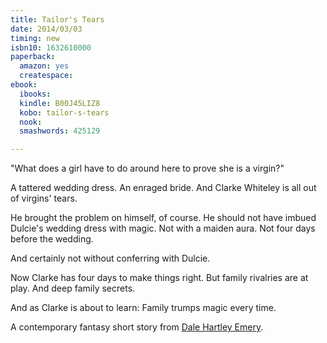 ```yaml
---
title: Tailor's Tears
date: 2014/03/03
timing: new
isbn10: 1632610000
paperback:
  amazon: yes
  createspace: 
ebook:
  ibooks: 
  kindle: B00J45LIZ8
  kobo: tailor-s-tears
  nook: 
  smashwords: 425129

---
```



"What does a girl have to do around here to prove she is a virgin?"

A tattered wedding dress.
An enraged bride.
And Clarke Whiteley is all out of virgins' tears.

He brought the problem on himself,
of course.
He should not have imbued Dulcie's wedding dress with magic.
Not with a maiden aura.
Not four days before the wedding.

And certainly not without conferring with Dulcie.

Now Clarke has four days to make things right.
But family rivalries are at play.
And deep family secrets.

And as Clarke is about to learn:
Family trumps magic every time.

A contemporary fantasy short story
from
[Dale Hartley Emery](http://dalehartleyemery.com/).
